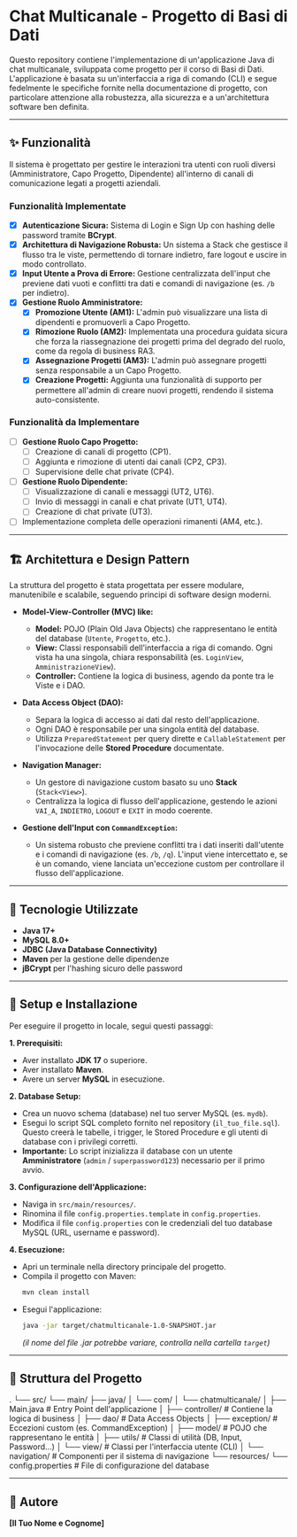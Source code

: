 # Chat Multicanale - Progetto di Basi di Dati

Questo repository contiene l'implementazione di un'applicazione Java di chat multicanale, sviluppata come progetto per il corso di Basi di Dati. L'applicazione è basata su un'interfaccia a riga di comando (CLI) e segue fedelmente le specifiche fornite nella documentazione di progetto, con particolare attenzione alla robustezza, alla sicurezza e a un'architettura software ben definita.

---

## ✨ Funzionalità

Il sistema è progettato per gestire le interazioni tra utenti con ruoli diversi (Amministratore, Capo Progetto, Dipendente) all'interno di canali di comunicazione legati a progetti aziendali.

### Funzionalità Implementate
- [x] **Autenticazione Sicura:** Sistema di Login e Sign Up con hashing delle password tramite **BCrypt**.
- [x] **Architettura di Navigazione Robusta:** Un sistema a Stack che gestisce il flusso tra le viste, permettendo di tornare indietro, fare logout e uscire in modo controllato.
- [x] **Input Utente a Prova di Errore:** Gestione centralizzata dell'input che previene dati vuoti e conflitti tra dati e comandi di navigazione (es. `/b` per indietro).
- [x] **Gestione Ruolo Amministratore:**
    - [x] **Promozione Utente (AM1):** L'admin può visualizzare una lista di dipendenti e promuoverli a Capo Progetto.
    - [x] **Rimozione Ruolo (AM2):** Implementata una procedura guidata sicura che forza la riassegnazione dei progetti prima del degrado del ruolo, come da regola di business RA3.
    - [x] **Assegnazione Progetti (AM3):** L'admin può assegnare progetti senza responsabile a un Capo Progetto.
    - [x] **Creazione Progetti:** Aggiunta una funzionalità di supporto per permettere all'admin di creare nuovi progetti, rendendo il sistema auto-consistente.

### Funzionalità da Implementare
- [ ] **Gestione Ruolo Capo Progetto:**
    - [ ] Creazione di canali di progetto (CP1).
    - [ ] Aggiunta e rimozione di utenti dai canali (CP2, CP3).
    - [ ] Supervisione delle chat private (CP4).
- [ ] **Gestione Ruolo Dipendente:**
    - [ ] Visualizzazione di canali e messaggi (UT2, UT6).
    - [ ] Invio di messaggi in canali e chat private (UT1, UT4).
    - [ ] Creazione di chat private (UT3).
- [ ] Implementazione completa delle operazioni rimanenti (AM4, etc.).

---

## 🏗️ Architettura e Design Pattern

La struttura del progetto è stata progettata per essere modulare, manutenibile e scalabile, seguendo principi di software design moderni.

- **Model-View-Controller (MVC) like:**
    - **Model:** POJO (Plain Old Java Objects) che rappresentano le entità del database (`Utente`, `Progetto`, etc.).
    - **View:** Classi responsabili dell'interfaccia a riga di comando. Ogni vista ha una singola, chiara responsabilità (es. `LoginView`, `AmministrazioneView`).
    - **Controller:** Contiene la logica di business, agendo da ponte tra le Viste e i DAO.

- **Data Access Object (DAO):**
    - Separa la logica di accesso ai dati dal resto dell'applicazione.
    - Ogni DAO è responsabile per una singola entità del database.
    - Utilizza `PreparedStatement` per query dirette e `CallableStatement` per l'invocazione delle **Stored Procedure** documentate.

- **Navigation Manager:**
    - Un gestore di navigazione custom basato su uno **Stack** (`Stack<View>`).
    - Centralizza la logica di flusso dell'applicazione, gestendo le azioni `VAI_A`, `INDIETRO`, `LOGOUT` e `EXIT` in modo coerente.

- **Gestione dell'Input con `CommandException`:**
    - Un sistema robusto che previene conflitti tra i dati inseriti dall'utente e i comandi di navigazione (es. `/b`, `/q`). L'input viene intercettato e, se è un comando, viene lanciata un'eccezione custom per controllare il flusso dell'applicazione.

---

## 🔧 Tecnologie Utilizzate

- **Java 17+**
- **MySQL 8.0+**
- **JDBC (Java Database Connectivity)**
- **Maven** per la gestione delle dipendenze
- **jBCrypt** per l'hashing sicuro delle password

---

## 🚀 Setup e Installazione

Per eseguire il progetto in locale, segui questi passaggi:

**1. Prerequisiti:**
   - Aver installato **JDK 17** o superiore.
   - Aver installato **Maven**.
   - Avere un server **MySQL** in esecuzione.

**2. Database Setup:**
   - Crea un nuovo schema (database) nel tuo server MySQL (es. `mydb`).
   - Esegui lo script SQL completo fornito nel repository (`il_tuo_file.sql`). Questo creerà le tabelle, i trigger, le Stored Procedure e gli utenti di database con i privilegi corretti.
   - **Importante:** Lo script inizializza il database con un utente **Amministratore** (`admin` / `superpassword123`) necessario per il primo avvio.

**3. Configurazione dell'Applicazione:**
   - Naviga in `src/main/resources/`.
   - Rinomina il file `config.properties.template` in `config.properties`.
   - Modifica il file `config.properties` con le credenziali del tuo database MySQL (URL, username e password).

**4. Esecuzione:**
   - Apri un terminale nella directory principale del progetto.
   - Compila il progetto con Maven:
     ```bash
     mvn clean install
     ```
   - Esegui l'applicazione:
     ```bash
     java -jar target/chatmulticanale-1.0-SNAPSHOT.jar 
     ```
     *(il nome del file .jar potrebbe variare, controlla nella cartella `target`)*

---

## 📂 Struttura del Progetto
.
└── src/
└── main/
├── java/
│ └── com/
│ └── chatmulticanale/
│ ├── Main.java # Entry Point dell'applicazione
│ ├── controller/ # Contiene la logica di business
│ ├── dao/ # Data Access Objects
│ ├── exception/ # Eccezioni custom (es. CommandException)
│ ├── model/ # POJO che rappresentano le entità
│ ├── utils/ # Classi di utilità (DB, Input, Password...)
│ └── view/ # Classi per l'interfaccia utente (CLI)
│ └── navigation/ # Componenti per il sistema di navigazione
└── resources/
  └── config.properties # File di configurazione del database


---

## 👤 Autore

**[Il Tuo Nome e Cognome]**

